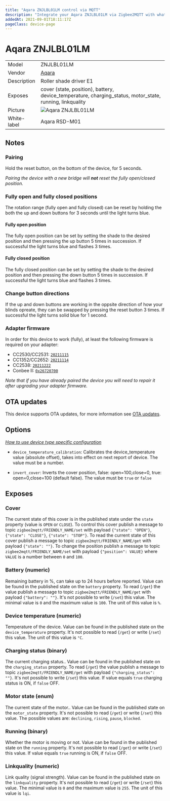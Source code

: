 ```yaml
---
title: "Aqara ZNJLBL01LM control via MQTT"
description: "Integrate your Aqara ZNJLBL01LM via Zigbee2MQTT with whatever smart home infrastructure you are using without the vendor's bridge or gateway."
addedAt: 2021-09-01T18:11:17Z
pageClass: device-page
---
```


<!-- !!!! -->
<!-- ATTENTION: This file is auto-generated through docgen! -->
<!-- You can only edit the "Notes"-Section between the two comment lines "Notes BEGIN" and "Notes END". -->
<!-- Do not use h1 or h2 heading within "## Notes"-Section. -->
<!-- !!!! -->

# Aqara ZNJLBL01LM

|     |     |
|-----|-----|
| Model | ZNJLBL01LM  |
| Vendor  | [Aqara](/supported-devices/#v=Aqara)  |
| Description | Roller shade driver E1 |
| Exposes | cover (state, position), battery, device_temperature, charging_status, motor_state, running, linkquality |
| Picture | ![Aqara ZNJLBL01LM](https://www.zigbee2mqtt.io/images/devices/ZNJLBL01LM.png) |
| White-label | Aqara RSD-M01 |


<!-- Notes BEGIN: You can edit here. Add "## Notes" headline if not already present. -->
## Notes

### Pairing
Hold the reset button, on the bottom of the device, for 5 seconds.

_Pairing the device with a new bridge will **not** reset the fully open/closed position._

### Fully open and fully closed positions
The rotation range (fully open and fully closed) can be reset by holding the both the up and down buttons for 3 seconds until the light turns blue.

#### Fully open position
The fully open position can be set by setting the shade to the desired position and then pressing the up button 5 times in succession. If successful the light turns blue and flashes 3 times.

#### Fully closed position
The fully closed position can be set by setting the shade to the desired position and then pressing the down button 5 times in succession. If successful the light turns blue and flashes 3 times.

### Change button directions
If the up and down buttons are working in the oppsite direction of how your blinds opreate, they can be swapped by pressing the reset button 3 times. If successful the light turns solid blue for 1 second.

### Adapter firmware
In order for this device to work (fully), at least the following firmware is required on your adapter:
- CC2530/CC2531: [`20211115`](https://github.com/Koenkk/Z-Stack-firmware/tree/Z-Stack_Home_1.2_20211115/20211116/coordinator/Z-Stack_Home_1.2/bin)
- CC1352/CC2652: [`20211114`](https://github.com/Koenkk/Z-Stack-firmware/tree/7c5a6da0c41855d42b5e6506e5e3b496be097ba3/coordinator/Z-Stack_3.x.0/bin)
- CC2538: [`20211222`](https://github.com/jethome-ru/zigbee-firmware/tree/master/ti/coordinator/cc2538_cc2592)
- Conbee II: [`0x26720700`]( http://deconz.dresden-elektronik.de/deconz-firmware/deCONZ_ConBeeII_0x26720700.bin.GCF)

*Note that if you have already paired the device you will need to repair it after upgrading your adapter firmware.*
<!-- Notes END: Do not edit below this line -->


## OTA updates
This device supports OTA updates, for more information see [OTA updates](../guide/usage/ota_updates.md).


## Options
*[How to use device type specific configuration](../guide/configuration/devices-groups.md#specific-device-options)*

* `device_temperature_calibration`: Calibrates the device_temperature value (absolute offset), takes into effect on next report of device. The value must be a number.

* `invert_cover`: Inverts the cover position, false: open=100,close=0, true: open=0,close=100 (default false). The value must be `true` or `false`


## Exposes

### Cover 
The current state of this cover is in the published state under the `state` property (value is `OPEN` or `CLOSE`).
To control this cover publish a message to topic `zigbee2mqtt/FRIENDLY_NAME/set` with payload `{"state": "OPEN"}`, `{"state": "CLOSE"}`, `{"state": "STOP"}`.
To read the current state of this cover publish a message to topic `zigbee2mqtt/FRIENDLY_NAME/get` with payload `{"state": ""}`.
To change the position publish a message to topic `zigbee2mqtt/FRIENDLY_NAME/set` with payload `{"position": VALUE}` where `VALUE` is a number between `0` and `100`.

### Battery (numeric)
Remaining battery in %, can take up to 24 hours before reported.
Value can be found in the published state on the `battery` property.
To read (`/get`) the value publish a message to topic `zigbee2mqtt/FRIENDLY_NAME/get` with payload `{"battery": ""}`.
It's not possible to write (`/set`) this value.
The minimal value is `0` and the maximum value is `100`.
The unit of this value is `%`.

### Device temperature (numeric)
Temperature of the device.
Value can be found in the published state on the `device_temperature` property.
It's not possible to read (`/get`) or write (`/set`) this value.
The unit of this value is `°C`.

### Charging status (binary)
The current charging status..
Value can be found in the published state on the `charging_status` property.
To read (`/get`) the value publish a message to topic `zigbee2mqtt/FRIENDLY_NAME/get` with payload `{"charging_status": ""}`.
It's not possible to write (`/set`) this value.
If value equals `true` charging status is ON, if `false` OFF.

### Motor state (enum)
The current state of the motor..
Value can be found in the published state on the `motor_state` property.
It's not possible to read (`/get`) or write (`/set`) this value.
The possible values are: `declining`, `rising`, `pause`, `blocked`.

### Running (binary)
Whether the motor is moving or not.
Value can be found in the published state on the `running` property.
It's not possible to read (`/get`) or write (`/set`) this value.
If value equals `true` running is ON, if `false` OFF.

### Linkquality (numeric)
Link quality (signal strength).
Value can be found in the published state on the `linkquality` property.
It's not possible to read (`/get`) or write (`/set`) this value.
The minimal value is `0` and the maximum value is `255`.
The unit of this value is `lqi`.

